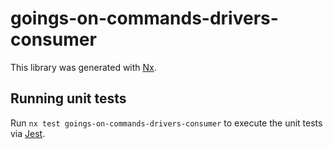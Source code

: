 # goings-on-commands-drivers-consumer

This library was generated with [Nx](https://nx.dev).

## Running unit tests

Run `nx test goings-on-commands-drivers-consumer` to execute the unit tests via [Jest](https://jestjs.io).
